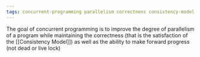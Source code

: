 ```yaml
---
tags: concurrent-programming parallelism correctness consistency-model
---
```

The goal of concurrent programming is to improve the degree of parallelism of a program while maintaining the correctness (that is the satisfaction of the [[Consistency Model]]) as well as the ability to make forward progress (not dead or live lock)
